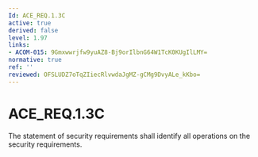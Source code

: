 ```yaml
---
Id: ACE_REQ.1.3C
active: true
derived: false
level: 1.97
links:
- ACOM-015: 9Gmxwwrjfw9yuAZ8-Bj9orIlbnG64W1TcK0KUgIlLMY=
normative: true
ref: ''
reviewed: OFSLUDZ7oTqZIiecRlvwdaJgMZ-gCMg9DvyALe_kKbo=
---
```


# ACE_REQ.1.3C

The statement of security requirements shall identify all operations on the security requirements.